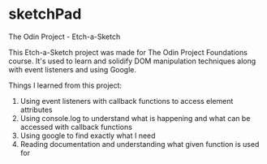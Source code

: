# sketchPad

The Odin Project - Etch-a-Sketch

This Etch-a-Sketch project was made for The Odin Project Foundations course.
It's used to learn and solidify DOM manipulation techniques along with
event listeners and using Google.

Things I learned from this project:

1. Using event listeners with callback functions to access element attributes
1. Using console.log to understand what is happening and what can be accessed with callback functions
1. Using google to find exactly what I need
1. Reading documentation and understanding what given function is used for
